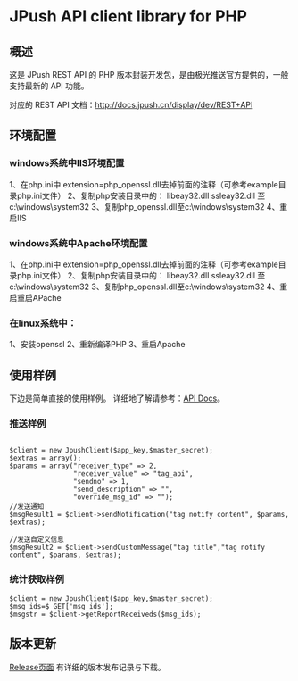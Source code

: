 # JPush API client library for PHP

## 概述
这是 JPush REST API 的 PHP 版本封装开发包，是由极光推送官方提供的，一般支持最新的 API 功能。

对应的 REST API 文档：<http://docs.jpush.cn/display/dev/REST+API>

## 环境配置

### windows系统中IIS环境配置
1、在php.ini中 extension=php_openssl.dll去掉前面的注释（可参考example目录php.ini文件） 
2、复制php安装目录中的： libeay32.dll ssleay32.dll 至c:\windows\system32 
3、复制php_openssl.dll至c:\windows\system32 
4、重启IIS 

### windows系统中Apache环境配置
1、在php.ini中 extension=php_openssl.dll去掉前面的注释（可参考example目录php.ini文件） 
2、复制php安装目录中的： libeay32.dll ssleay32.dll 至c:\windows\system32 
3、复制php_openssl.dll至c:\windows\system32 
4、重启重启APache

### 在linux系统中： 
1、安装openssl
2、重新编译PHP
3、重启Apache

## 使用样例
下边是简单直接的使用样例。
详细地了解请参考：[API Docs](http://jpush.github.io/jpush-api-java-client/apidocs/)。

### 推送样例
```

$client = new JpushClient($app_key,$master_secret);
$extras = array();
$params = array("receiver_type" => 2,
                "receiver_value" => "tag_api",
                "sendno" => 1,
                "send_description" => "",
                "override_msg_id" => "");
//发送通知
$msgResult1 = $client->sendNotification("tag notify content", $params, $extras);

//发送自定义信息
$msgResult2 = $client->sendCustomMessage("tag title","tag notify content", $params, $extras);

```

### 统计获取样例

```
$client = new JpushClient($app_key,$master_secret);
$msg_ids=$_GET['msg_ids'];
$msgstr = $client->getReportReceiveds($msg_ids);
```


## 版本更新

[Release页面](https://github.com/jpush/jpush-api-java-client/releases) 有详细的版本发布记录与下载。

